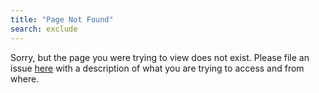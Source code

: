 ```yaml
---
title: "Page Not Found"
search: exclude
---  
```


Sorry, but the page you were trying to view does not exist. Please file an issue <a href="https://github.com/threadly/site/issues">here</a> with a description of what you are trying to access and from where.

